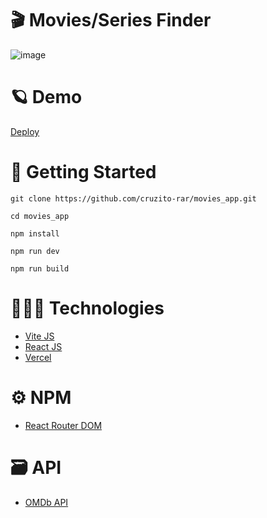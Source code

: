 # 🎬 Movies/Series Finder

![image](https://github.com/cruzito-rar/movies_app/assets/54298536/94de610a-96b2-4663-8516-b8c9d0fd30bc)

# 🪐 Demo

[Deploy](https://movies-app-cruzito-exe.vercel.app/)

# 🏴 Getting Started

```
git clone https://github.com/cruzito-rar/movies_app.git
```
```
cd movies_app
```
```
npm install
```
```
npm run dev
```

```
npm run build
```

# 🧑🏻‍💻 Technologies

- [Vite JS](https://vitejs.dev/)
- [React JS](https://reactjs.org/)
- [Vercel](https://vercel.com/dashboard)

# ⚙️ NPM

- [React Router DOM](https://www.npmjs.com/package/react-router-dom/)

# 🗃️ API

- [OMDb API](https://www.omdbapi.com/)
